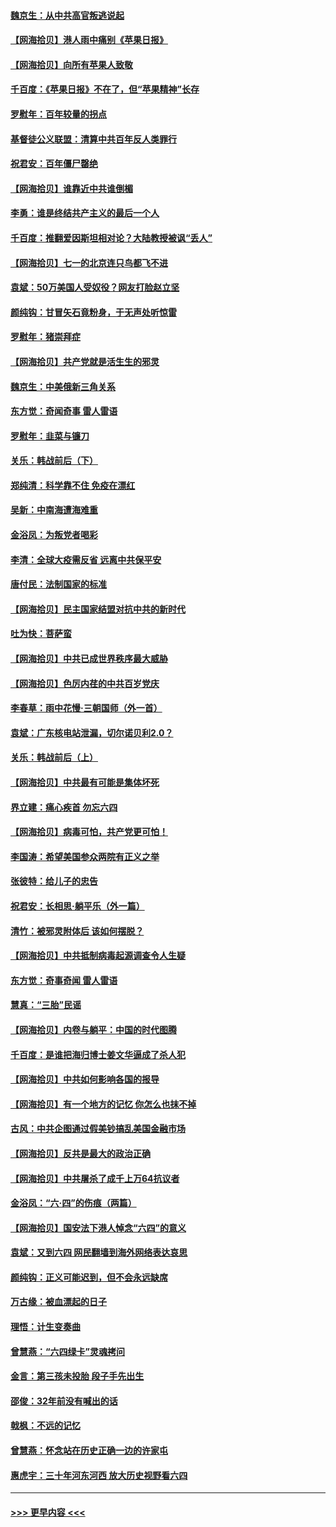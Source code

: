 #### [魏京生：从中共高官叛逃说起](../pages/nsc993/n13048997.md?t=06270652) 
#### [【网海拾贝】港人雨中痛别《苹果日报》](../pages/nsc993/n13048941.md?t=06270652) 
#### [【网海拾贝】向所有苹果人致敬](../pages/nsc993/n13046795.md?t=06270652) 
#### [千百度：《苹果日报》不在了，但“苹果精神”长存](../pages/nsc993/n13046703.md?t=06270652) 
#### [罗慰年：百年较量的拐点](../pages/nsc993/n13046542.md?t=06270652) 
#### [基督徒公义联盟：清算中共百年反人类罪行](../pages/nsc993/n13046499.md?t=06270652) 
#### [祝君安：百年僵尸罄绝](../pages/nsc993/n13045595.md?t=06270652) 
#### [【网海拾贝】谁靠近中共谁倒楣](../pages/nsc993/n13044667.md?t=06270652) 
#### [李勇：谁是终结共产主义的最后一个人](../pages/nsc993/n13044397.md?t=06270652) 
#### [千百度：推翻爱因斯坦相对论？大陆教授被讽“丢人”](../pages/nsc993/n13043908.md?t=06270652) 
#### [【网海拾贝】七一的北京连只鸟都飞不进](../pages/nsc993/n13041377.md?t=06270652) 
#### [袁斌：50万美国人受奴役？网友打脸赵立坚](../pages/nsc993/n13041330.md?t=06270652) 
#### [颜纯钩：甘冒矢石竟粉身，于无声处听惊雷](../pages/nsc993/n13041140.md?t=06270652) 
#### [罗慰年：猪崇拜症](../pages/nsc993/n13041071.md?t=06270652) 
#### [【网海拾贝】共产党就是活生生的邪灵](../pages/nsc993/n13036627.md?t=06270652) 
#### [魏京生：中美俄新三角关系](../pages/nsc993/n13035986.md?t=06270652) 
#### [东方觉：奇闻奇事 雷人雷语](../pages/nsc993/n13035878.md?t=06270652) 
#### [罗慰年：韭菜与镰刀](../pages/nsc993/n13034374.md?t=06270652) 
#### [关乐：韩战前后（下）](../pages/nsc993/n13034113.md?t=06270652) 
#### [郑纯清：科学靠不住 免疫在漂红](../pages/nsc993/n13034093.md?t=06270652) 
#### [吴新：中南海遭海难重](../pages/nsc993/n13034084.md?t=06270652) 
#### [金浴凤：为叛党者喝彩](../pages/nsc993/n13034058.md?t=06270652) 
#### [李清：全球大疫需反省 远离中共保平安](../pages/nsc993/n13033784.md?t=06270652) 
#### [唐付民：法制国家的标准](../pages/nsc993/n13032944.md?t=06270652) 
#### [【网海拾贝】民主国家结盟对抗中共的新时代](../pages/nsc993/n13031717.md?t=06270652) 
#### [吐为快：菩萨蛮](../pages/nsc993/n13030033.md?t=06270652) 
#### [【网海拾贝】中共已成世界秩序最大威胁](../pages/nsc993/n13028138.md?t=06270652) 
#### [【网海拾贝】色厉内荏的中共百岁党庆](../pages/nsc993/n13025582.md?t=06270652) 
#### [李春草：雨中花慢‧三朝国师（外一首）](../pages/nsc993/n13025567.md?t=06270652) 
#### [袁斌：广东核电站泄漏，切尔诺贝利2.0？](../pages/nsc993/n13025475.md?t=06270652) 
#### [关乐：韩战前后（上）](../pages/nsc993/n13025387.md?t=06270652) 
#### [【网海拾贝】中共最有可能是集体坏死](../pages/nsc993/n13023101.md?t=06270652) 
#### [界立建：痛心疾首 勿忘六四](../pages/nsc993/n13022339.md?t=06270652) 
#### [【网海拾贝】病毒可怕，共产党更可怕！](../pages/nsc993/n13020728.md?t=06270652) 
#### [李国涛：希望美国参众两院有正义之举](../pages/nsc993/n13020674.md?t=06270652) 
#### [张彼特：给儿子的忠告](../pages/nsc993/n13018934.md?t=06270652) 
#### [祝君安：长相思‧躺平乐（外一篇）](../pages/nsc993/n13018923.md?t=06270652) 
#### [清竹：被邪灵附体后 该如何摆脱？](../pages/nsc993/n13018877.md?t=06270652) 
#### [【网海拾贝】中共抵制病毒起源调查令人生疑](../pages/nsc993/n13017785.md?t=06270652) 
#### [东方觉：奇事奇闻 雷人雷语](../pages/nsc993/n13017577.md?t=06270652) 
#### [慧真：“三胎”民谣](../pages/nsc993/n13017394.md?t=06270652) 
#### [【网海拾贝】内卷与躺平：中国的时代图腾](../pages/nsc993/n13016128.md?t=06270652) 
#### [千百度：是谁把海归博士姜文华逼成了杀人犯](../pages/nsc993/n13015218.md?t=06270652) 
#### [【网海拾贝】中共如何影响各国的报导](../pages/nsc993/n13012599.md?t=06270652) 
#### [【网海拾贝】有一个地方的记忆 你怎么也抹不掉](../pages/nsc993/n13009802.md?t=06270652) 
#### [古风：中共企图通过假美钞搞乱美国金融市场](../pages/nsc993/n13009626.md?t=06270652) 
#### [【网海拾贝】反共是最大的政治正确](../pages/nsc993/n13007051.md?t=06270652) 
#### [【网海拾贝】中共屠杀了成千上万64抗议者](../pages/nsc993/n13002713.md?t=06270652) 
#### [金浴凤：“六·四”的伤痕（两篇）](../pages/nsc993/n13001719.md?t=06270652) 
#### [【网海拾贝】国安法下港人悼念“六四”的意义](../pages/nsc993/n13001039.md?t=06270652) 
#### [袁斌：又到六四 网民翻墙到海外网络表达哀思](../pages/nsc993/n13000995.md?t=06270652) 
#### [颜纯钩：正义可能迟到，但不会永远缺席](../pages/nsc993/n13000920.md?t=06270652) 
#### [万古缘：被血漂起的日子](../pages/nsc993/n13000914.md?t=06270652) 
#### [理悟：计生变奏曲](../pages/nsc993/n13000414.md?t=06270652) 
#### [曾慧燕：“六四绿卡”灵魂拷问](../pages/nsc993/n13000277.md?t=06270652) 
#### [金言：第三孩未投胎 段子手先出生](../pages/nsc993/n13000215.md?t=06270652) 
#### [邵俊：32年前没有喊出的话](../pages/nsc993/n13000181.md?t=06270652) 
#### [戟枫：不远的记忆](../pages/nsc993/n13000121.md?t=06270652) 
#### [曾慧燕：怀念站在历史正确一边的许家屯](../pages/nsc993/n13000073.md?t=06270652) 
#### [惠虎宇：三十年河东河西 放大历史视野看六四](../pages/nsc993/n13000018.md?t=06270652) 

----
#### [ >>> 更早内容 <<< ](../indexes/nsc993-earlier.md)
